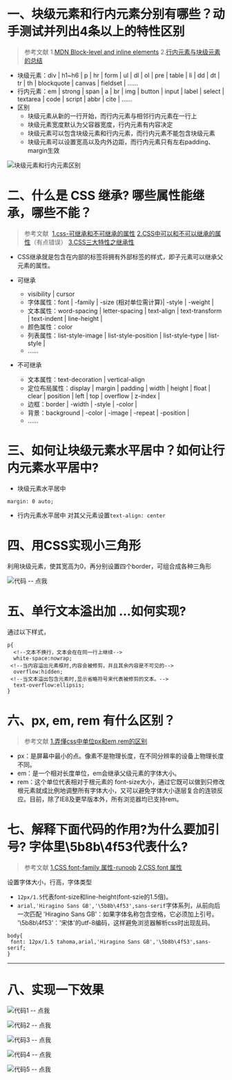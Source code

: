 # 一、块级元素和行内元素分别有哪些？动手测试并列出4条以上的特性区别
>参考文献
1.[MDN Block-level and inline elements](https://developer.mozilla.org/en-US/docs/Web/HTML/Block-level_elements)
2.[行内元素与块级元素的总结](http://www.qdfuns.com/notes/23028/b66cea2cefa3633c96a39094bf0bd21d.html)

* 块级元素：div | h1~h6 | p | hr | form | ul | dl | ol | pre | table | li | dd | dt | tr |  th | blockquote | canvas | fieldset | ……
* 行内元素：em | strong | span | a | br | img | button | input | label | select | textarea | code | script | abbr | cite | ……
* 区别
  * 块级元素从新的一行开始，而行内元素与相邻行内元素在一行上
  * 块级元素宽度默认为父容器宽度，行内元素有内容决定
  * 块级元素可以包含块级元素和行内元素，而行内元素不能包含块级元素
  * 块级元素可以设置宽高以及内外边距，而行内元素只有左右padding、margin生效

![块级元素和行内元素区别](http://upload-images.jianshu.io/upload_images/5550805-342e64d2de2a8594.png?imageMogr2/auto-orient/strip%7CimageView2/2/w/1240)

# 二、什么是 CSS 继承? 哪些属性能继承，哪些不能？
>参考文献
 [1.css-可继承和不可继承的属性](http://blog.csdn.net/github_34514750/article/details/52554511)
[2.CSS中可以和不可以继承的属性](http://www.cnblogs.com/thislbq/p/5882105.html)（有点错误）
[3.CSS三大特性之继承性](http://blog.csdn.net/k491022087/article/details/52319252)

* CSS继承就是包含在内部的标签将拥有外部标签的样式，即子元素可以继承父元素的属性。
* 可继承
  * visibility | cursor
  * 字体属性：font | -family | -size (相对单位需计算)| -style | -weight |
  * 文本属性：word-spacing | letter-spacing | text-align | text-transform | text-indent | line-height |
  * 颜色属性：color
  * 列表属性：list-style-image | list-style-position | list-style-type | list-style |
  * ……

* 不可继承
  * 文本属性：text-decoration | vertical-align
  * 定位布局属性：display | margin | padding | width | height | float | clear |  position | left | top | overflow | z-index |
  * 边框：border | -width | -style | -color | 
  * 背景：background | -color | -image | -repeat | -position |
  * ……

# 三、如何让块级元素水平居中？如何让行内元素水平居中?
* 块级元素水平居中
```
margin: 0 auto;
```
* 行内元素水平居中 
对其父元素设置`text-align: center`

# 四、用CSS实现小三角形
利用块级元素，使其宽高为0，再分别设置四个border，可组合成各种三角形

![[代码 -- 点我](http://js.jirengu.com/kutusicula/2/edit)](http://upload-images.jianshu.io/upload_images/5550805-06d22e46b8e164c3.png?imageMogr2/auto-orient/strip%7CimageView2/2/w/1240)

# 五、单行文本溢出加 ...如何实现?
通过以下样式，
```
p{
  <!--文本不换行，文本会在在同一行上继续-->
  white-space:nowrap;
 <!--当内容溢出元素框时,内容会被修剪，并且其余内容是不可见的-->
  overflow:hidden;
 <!--当文本溢出包含元素时,显示省略符号来代表被修剪的文本。-->
  text-overflow:ellipsis;
}
```
# 六、px, em, rem 有什么区别？
>参考文献
[1.弄懂css中单位px和em,rem的区别](http://www.cnblogs.com/isItOk/p/5082445.html)

* px：是屏幕中最小的点。像素不是物理长度，在不同分辨率的设备上物理长度不同。
* em：是一个相对长度单位，em会继承父级元素的字体大小。
* rem：这个单位代表相对于根元素的 font-size大小，通过它既可以做到只修改根元素就成比例地调整所有字体大小，又可以避免字体大小逐层复合的连锁反应。目前，除了IE8及更早版本外，所有浏览器均已支持rem。

# 七、解释下面代码的作用?为什么要加引号? 字体里\5b8b\4f53代表什么?
>参考文献
[1.CSS font-family 属性-runoob](http://www.runoob.com/cssref/pr-font-font-family.html)
[2.CSS font 属性](http://www.w3school.com.cn/cssref/pr_font_font.asp)

设置字体大小，行高，字体类型
* `12px/1.5`代表font-size和line-height(font-szie的1.5倍)。
* `arial,'Hiragino Sans GB','\5b8b\4f53',sans-serif`字体系列，从前向后一次匹配
'Hiragino Sans GB'：如果字体名称包含空格，它必须加上引号。
'\5b8b\4f53'：'宋体'的utf-8编码，这样避免浏览器解析css时出现乱码。
```
body{
 font: 12px/1.5 tahoma,arial,'Hiragino Sans GB','\5b8b\4f53',sans-serif;
}
```


***
# 八、实现一下效果
![[代码1 -- 点我](http://js.jirengu.com/cavebamomi/1/edit)](http://upload-images.jianshu.io/upload_images/5550805-c564852f56508cc7.png?imageMogr2/auto-orient/strip%7CimageView2/2/w/1240)

![[代码2 -- 点我](http://js.jirengu.com/jodakezudo/1/edit)](http://upload-images.jianshu.io/upload_images/5550805-c118a0e1607e4c4c.png?imageMogr2/auto-orient/strip%7CimageView2/2/w/1240)

![[代码3 -- 点我](http://js.jirengu.com/yulajeqaso/1/edit)](http://upload-images.jianshu.io/upload_images/5550805-df95bf99d9e2a541.png?imageMogr2/auto-orient/strip%7CimageView2/2/w/1240)

![[代码4 -- 点我](http://js.jirengu.com/humoxatalu/2/edit)](http://upload-images.jianshu.io/upload_images/5550805-c5427b013270ca2b.png?imageMogr2/auto-orient/strip%7CimageView2/2/w/1240)


![[代码5 -- 点我](http://js.jirengu.com/zohalexoji/2/edit)](http://upload-images.jianshu.io/upload_images/5550805-2f662ed70f424aae.png?imageMogr2/auto-orient/strip%7CimageView2/2/w/1240)
